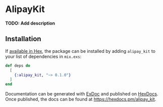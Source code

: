 # AlipayKit

**TODO: Add description**

## Installation

If [available in Hex](https://hex.pm/docs/publish), the package can be installed
by adding `alipay_kit` to your list of dependencies in `mix.exs`:

```elixir
def deps do
  [
    {:alipay_kit, "~> 0.1.0"}
  ]
end
```

Documentation can be generated with [ExDoc](https://github.com/elixir-lang/ex_doc)
and published on [HexDocs](https://hexdocs.pm). Once published, the docs can
be found at <https://hexdocs.pm/alipay_kit>.

